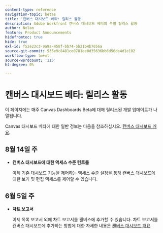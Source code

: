 ```yaml
---
content-type: reference
navigation-topic: betas
title: '캔버스 대시보드 베타: 릴리스 활동'
description: Adobe Workfront 캔버스 대시보드 베타의 주별 릴리스 활동
author: Nolan
feature: Product Announcements
hidefromtoc: true
hide: true
exl-id: f52e23c3-9a9a-458f-bb74-bb21b4b7656a
source-git-commit: 535e9c8481ce0781ee0d35636bb6d56de4d1e102
workflow-type: tm+mt
source-wordcount: '115'
ht-degree: 0%

---
```


# 캔버스 대시보드 베타: 릴리스 활동

이 페이지에는 매주 Canvas Dashboards Beta에 대해 릴리스된 개발 업데이트가 나열됩니다.

Canvas 대시보드 베타에 대한 일반 정보는 다음을 참조하십시오. [캔버스 대시보드 개요](/help/quicksilver/reports-and-dashboards/dashboards/creating-and-managing-dashboards/canvas-dashboards-overview.md).

## 8월 14일 주

* **캔버스 대시보드에 대한 액세스 수준 컨트롤**

  이제 기존 대시보드 기능을 제어하는 액세스 수준 설정을 통해 캔버스 대시보드에 대한 보기 및 편집 액세스를 제어할 수 있습니다.

## 6월 5일 주

* **차트 보고서**

  이제 목록 보고서 외에 차트 보고서를 캔버스에 추가할 수 있습니다. 차트 보고서를 캔버스 대시보드에 추가하는 방법에 대한 자세한 내용은 [캔버스 대시보드 개요](/help/quicksilver/reports-and-dashboards/dashboards/creating-and-managing-dashboards/canvas-dashboards-overview.md).
